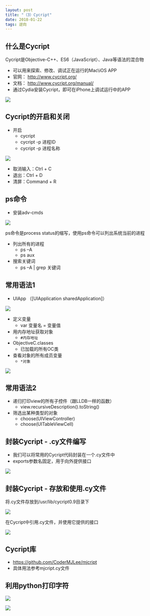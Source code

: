 ```yaml
---
layout: post
title: "（3）Cycript"
date: 2018-01-22
tags: 逆向
---
```


## 什么是Cycript

Cycript是Objective-C++、ES6（JavaScript）、Java等语法的混合物

* 可以用来探索、修改、调试正在运行的Mac\iOS APP
* 官网： http://www.cycript.org/
* 文档： http://www.cycript.org/manual/
* 通过Cydia安装Cycript，即可在iPhone上调试运行中的APP

![](http://otogtitz7.bkt.clouddn.com/2018-01-22-15166098213735.jpg)

## Cycript的开启和关闭

* 开启
    * cycript
    * cycript -p 进程ID
    * cycript -p 进程名称

![](http://otogtitz7.bkt.clouddn.com/2018-01-22-15166099407954.jpg)

* 取消输入：Ctrl + C
* 退出：Ctrl + D
* 清屏：Command + R

## ps命令

* 安装adv-cmds

![](http://otogtitz7.bkt.clouddn.com/2018-01-22-15166100367048.jpg)

ps命令是process status的缩写，使用ps命令可以列出系统当前的进程

* 列出所有的进程
    * ps –A
    * ps aux
* 搜索关键词
    * ps –A | grep 关键词

## 常用语法1

* UIApp （[UIApplication sharedApplication]）

![](http://otogtitz7.bkt.clouddn.com/2018-01-22-15166101582794.jpg)

* 定义变量
    * var 变量名 = 变量值
* 用内存地址获取对象
    * `#内存地址`
* ObjectiveC.classes
    * 已加载的所有OC类
* 查看对象的所有成员变量
    * `*对象`

![](http://otogtitz7.bkt.clouddn.com/2018-01-22-15166102765712.jpg)

## 常用语法2

* 递归打印view的所有子控件（跟LLDB一样的函数）
    * view.recursiveDescription().toString()
* 筛选出某种类型的对象
    * choose(UIViewController)
    * choose(UITableViewCell)

## 封装Cycript - .cy文件编写

* 我们可以将常用的Cycript代码封装在一个.cy文件中
* exports参数名固定，用于向外提供接口

![](http://otogtitz7.bkt.clouddn.com/2018-01-22-15166104113604.jpg)

## 封装Cycript - 存放和使用.cy文件

将.cy文件存放到/usr/lib/cycript0.9目录下

![](http://otogtitz7.bkt.clouddn.com/2018-01-22-15166104607678.jpg)

在Cycript中引用.cy文件，并使用它提供的接口

![](http://otogtitz7.bkt.clouddn.com/2018-01-22-15166104821399.jpg)

## Cycript库

* https://github.com/CoderMJLee/mjcript
* 具体用法参考mjcript.cy文件

## 利用python打印字符

![](http://otogtitz7.bkt.clouddn.com/2018-01-22-15166105772382.jpg)

![](http://otogtitz7.bkt.clouddn.com/2018-01-22-15166105824565.jpg)






